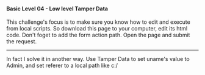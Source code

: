 #### Basic Level 04 - Low level Tamper Data

This challenge's focus is to make sure you know how to edit and execute from local scripts.
So download this page to your computer, edit its html code.
Don't foget to add the form action path. Open the page and submit the request.

---
In fact I solve it in another way. 
Use Tamper Data to set uname's value to Admin, and set referer to a local path like c:/
